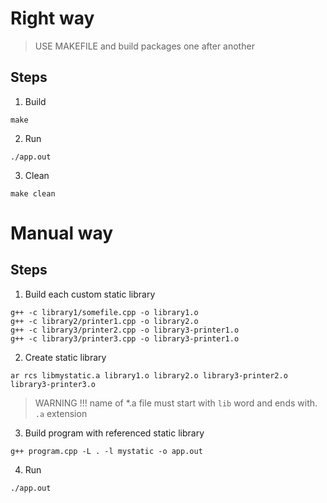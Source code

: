 # Right way

> USE MAKEFILE and build packages one after another

## Steps

1. Build 

```Shell
make
```

2. Run

```Shell
./app.out
```

3. Clean

```Shell
make clean
```

# Manual way

## Steps

1. Build each custom static library

```Shell
g++ -c library1/somefile.cpp -o library1.o
g++ -c library2/printer1.cpp -o library2.o
g++ -c library3/printer2.cpp -o library3-printer1.o
g++ -c library3/printer3.cpp -o library3-printer1.o
```

2. Create static library

```Shell
ar rcs libmystatic.a library1.o library2.o library3-printer2.o library3-printer3.o
```

> WARNING !!! name of *.a file must start with `lib` word and ends with. `.a` extension


3. Build program with referenced static library

```Shell
g++ program.cpp -L . -l mystatic -o app.out
```

4. Run

```Shell
./app.out
```